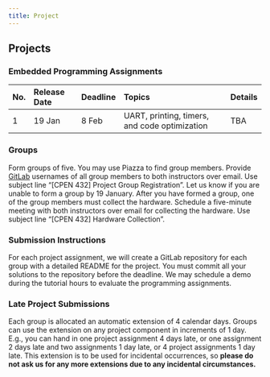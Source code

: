 ```yaml
---
title: Project
---
```


## Projects

### Embedded Programming Assignments

| **No.** | **Release Date** | **Deadline** | **Topics** | **Details** |
|:--------|:-----------------|:-------------|:-----------|:------------|
|  1  | 19 Jan | 8 Feb | UART, printing, timers, and code optimization | TBA |

<!-- [README](https://gitlab.com/cpen432-wt2-2021-2022/p1/release/-/blob/main/README.md) | -->

### Groups

Form groups of five. You may use Piazza to find group members. Provide [GitLab](https://gitlab.com/) usernames of all group members to both instructors over email. Use subject line “[CPEN 432] Project Group Registration”. Let us know if you are unable to form a group by 19 January. After you have formed a group, one of the group members must collect the hardware. Schedule a five-minute meeting with both instructors over email for collecting the hardware. Use subject line “[CPEN 432] Hardware Collection”.

### Submission Instructions

For each project assignment, we will create a GitLab repository for each group with a detailed README for the project. You must commit all your solutions to the repository before the deadline. We may schedule a demo during the tutorial hours to evaluate the programming assignments.

### Late Project Submissions

Each group is allocated an automatic extension of 4 calendar days. Groups can use the extension on any project component in increments of 1 day. E.g., you can hand in one project assignment 4 days late, or one assignment 2 days late and two assignments 1 day late, or 4 project assignments 1 day late. This extension is to be used for incidental occurrences, so **please do not ask us for any more extensions due to any incidental circumstances.**
